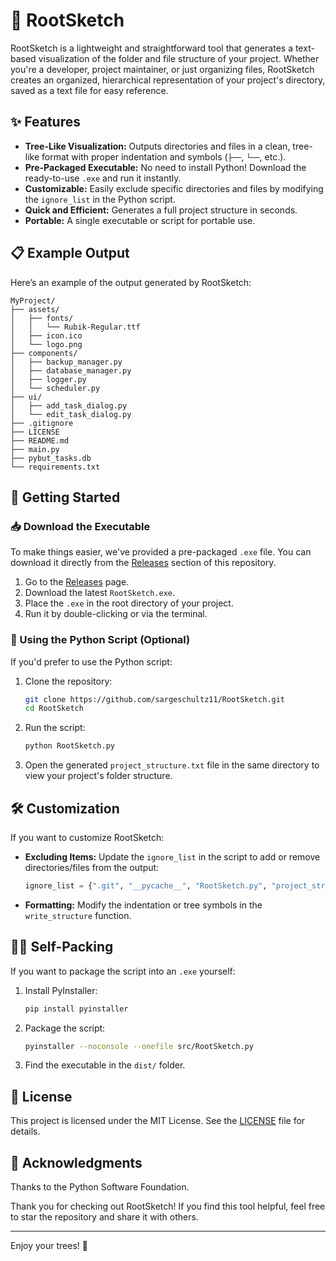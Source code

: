 # 🌳 RootSketch

RootSketch is a lightweight and straightforward tool that generates a text-based visualization of the folder and file structure of your project. Whether you're a developer, project maintainer, or just organizing files, RootSketch creates an organized, hierarchical representation of your project's directory, saved as a text file for easy reference.

## ✨ Features

- **Tree-Like Visualization:** Outputs directories and files in a clean, tree-like format with proper indentation and symbols (`├──`, `└──`, etc.).
- **Pre-Packaged Executable:** No need to install Python! Download the ready-to-use `.exe` and run it instantly.
- **Customizable:** Easily exclude specific directories and files by modifying the `ignore_list` in the Python script.
- **Quick and Efficient:** Generates a full project structure in seconds.
- **Portable:** A single executable or script for portable use.

## 📋 Example Output

Here’s an example of the output generated by RootSketch:

```
MyProject/
├── assets/
│   ├── fonts/
│   │   └── Rubik-Regular.ttf
│   ├── icon.ico
│   └── logo.png
├── components/
│   ├── backup_manager.py
│   ├── database_manager.py
│   ├── logger.py
│   └── scheduler.py
├── ui/
│   ├── add_task_dialog.py
│   └── edit_task_dialog.py
├── .gitignore
├── LICENSE
├── README.md
├── main.py
├── pybut_tasks.db
└── requirements.txt
```

## 🚀 Getting Started

### 📥 Download the Executable

To make things easier, we've provided a pre-packaged `.exe` file. You can download it directly from the [Releases](https://github.com/sargeschultz11/RootSketch/releases) section of this repository.

1. Go to the [Releases](https://github.com/sargeschultz11/RootSketch/releases) page.
2. Download the latest `RootSketch.exe`.
3. Place the `.exe` in the root directory of your project.
4. Run it by double-clicking or via the terminal.

### 🐍 Using the Python Script (Optional)

If you'd prefer to use the Python script:

1. Clone the repository:
   ```bash
   git clone https://github.com/sargeschultz11/RootSketch.git
   cd RootSketch
   ```

2. Run the script:
   ```bash
   python RootSketch.py
   ```

3. Open the generated `project_structure.txt` file in the same directory to view your project's folder structure.

## 🛠 Customization

If you want to customize RootSketch:

- **Excluding Items:** Update the `ignore_list` in the script to add or remove directories/files from the output:
  ```python
  ignore_list = {".git", "__pycache__", "RootSketch.py", "project_structure.txt", "RootSketch.exe"}
  ```

- **Formatting:** Modify the indentation or tree symbols in the `write_structure` function.

## 🧑‍💻 Self-Packing

If you want to package the script into an `.exe` yourself:

1. Install PyInstaller:
   ```bash
   pip install pyinstaller
   ```

2. Package the script:
   ```bash
   pyinstaller --noconsole --onefile src/RootSketch.py
   ```

3. Find the executable in the `dist/` folder.

## 📜 License

This project is licensed under the MIT License. See the [LICENSE](LICENSE) file for details.

## 🙏 Acknowledgments

Thanks to the Python Software Foundation.

Thank you for checking out RootSketch! If you find this tool helpful, feel free to star the repository and share it with others.

---

Enjoy your trees! 🌳
